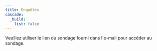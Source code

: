 ```yaml
---
title: Enquêtes
cascade:
  _build:
    list: false
---
```


Veuillez utiliser le lien du sondage fourni dans l'e-mail pour accéder au sondage.